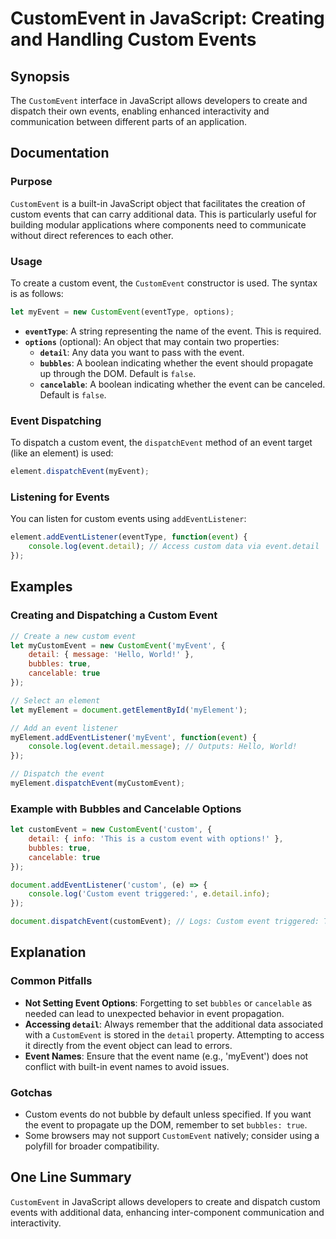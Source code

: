 <!--
Meta Description: # CustomEvent in JavaScript: Creating and Handling Custom Events ## Synopsis The `CustomEvent` interface in JavaScript allows developers to create and...
Meta Keywords: event, custom, customevent, javascript, detail
-->

# CustomEvent in JavaScript: Creating and Handling Custom Events

## Synopsis
The `CustomEvent` interface in JavaScript allows developers to create and dispatch their own events, enabling enhanced interactivity and communication between different parts of an application.

## Documentation
### Purpose
`CustomEvent` is a built-in JavaScript object that facilitates the creation of custom events that can carry additional data. This is particularly useful for building modular applications where components need to communicate without direct references to each other.

### Usage
To create a custom event, the `CustomEvent` constructor is used. The syntax is as follows:

```javascript
let myEvent = new CustomEvent(eventType, options);
```

- **`eventType`**: A string representing the name of the event. This is required.
- **`options`** (optional): An object that may contain two properties:
  - **`detail`**: Any data you want to pass with the event.
  - **`bubbles`**: A boolean indicating whether the event should propagate up through the DOM. Default is `false`.
  - **`cancelable`**: A boolean indicating whether the event can be canceled. Default is `false`.

### Event Dispatching
To dispatch a custom event, the `dispatchEvent` method of an event target (like an element) is used:

```javascript
element.dispatchEvent(myEvent);
```

### Listening for Events
You can listen for custom events using `addEventListener`:

```javascript
element.addEventListener(eventType, function(event) {
    console.log(event.detail); // Access custom data via event.detail
});
```

## Examples
### Creating and Dispatching a Custom Event

```javascript
// Create a new custom event
let myCustomEvent = new CustomEvent('myEvent', {
    detail: { message: 'Hello, World!' },
    bubbles: true,
    cancelable: true
});

// Select an element
let myElement = document.getElementById('myElement');

// Add an event listener
myElement.addEventListener('myEvent', function(event) {
    console.log(event.detail.message); // Outputs: Hello, World!
});

// Dispatch the event
myElement.dispatchEvent(myCustomEvent);
```

### Example with Bubbles and Cancelable Options

```javascript
let customEvent = new CustomEvent('custom', {
    detail: { info: 'This is a custom event with options!' },
    bubbles: true,
    cancelable: true
});

document.addEventListener('custom', (e) => {
    console.log('Custom event triggered:', e.detail.info);
});

document.dispatchEvent(customEvent); // Logs: Custom event triggered: This is a custom event with options!
```

## Explanation
### Common Pitfalls
- **Not Setting Event Options**: Forgetting to set `bubbles` or `cancelable` as needed can lead to unexpected behavior in event propagation.
- **Accessing `detail`**: Always remember that the additional data associated with a `CustomEvent` is stored in the `detail` property. Attempting to access it directly from the event object can lead to errors.
- **Event Names**: Ensure that the event name (e.g., 'myEvent') does not conflict with built-in event names to avoid issues.

### Gotchas
- Custom events do not bubble by default unless specified. If you want the event to propagate up the DOM, remember to set `bubbles: true`.
- Some browsers may not support `CustomEvent` natively; consider using a polyfill for broader compatibility.

## One Line Summary
`CustomEvent` in JavaScript allows developers to create and dispatch custom events with additional data, enhancing inter-component communication and interactivity.